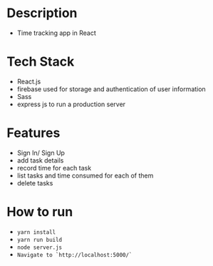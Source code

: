 # Description
  - Time tracking app in React

# Tech Stack
  - React.js
  - firebase used for storage and authentication of user information
  - Sass
  - express js to run a production server

# Features
  - Sign In/ Sign Up
  - add task details
  - record time for each task
  - list tasks and time consumed for each of them
  - delete tasks

# How to run
  - ```yarn install```
  - ```yarn run build```
  - ```node server.js```
  - ```Navigate to `http://localhost:5000/` ```